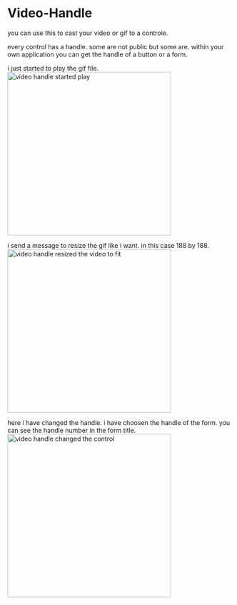 # Video-Handle

you can use this to cast your video or gif to a controle.

every control has a handle. some are not public but some are. within your own application you can get the handle of a button or a form.

i just started to play the gif file.
<img width="366" alt="video handle started play" src="https://user-images.githubusercontent.com/46109964/142716179-637dfcc2-75aa-4b44-b074-484f3a40a43b.png">

i send a message to resize the gif like i want. in this case 188 by 188.
<img width="366" alt="video handle resized the video to fit" src="https://user-images.githubusercontent.com/46109964/142716181-4d0550ac-1ef0-46cb-ae61-261431d85ca2.png">

here i have changed the handle. i have choosen the handle of the form. you can see the handle number in the form title.
<img width="366" alt="video handle changed the control" src="https://user-images.githubusercontent.com/46109964/142716185-b8d6b1a4-25ab-49ab-a05d-ad4e34ef4675.png">
